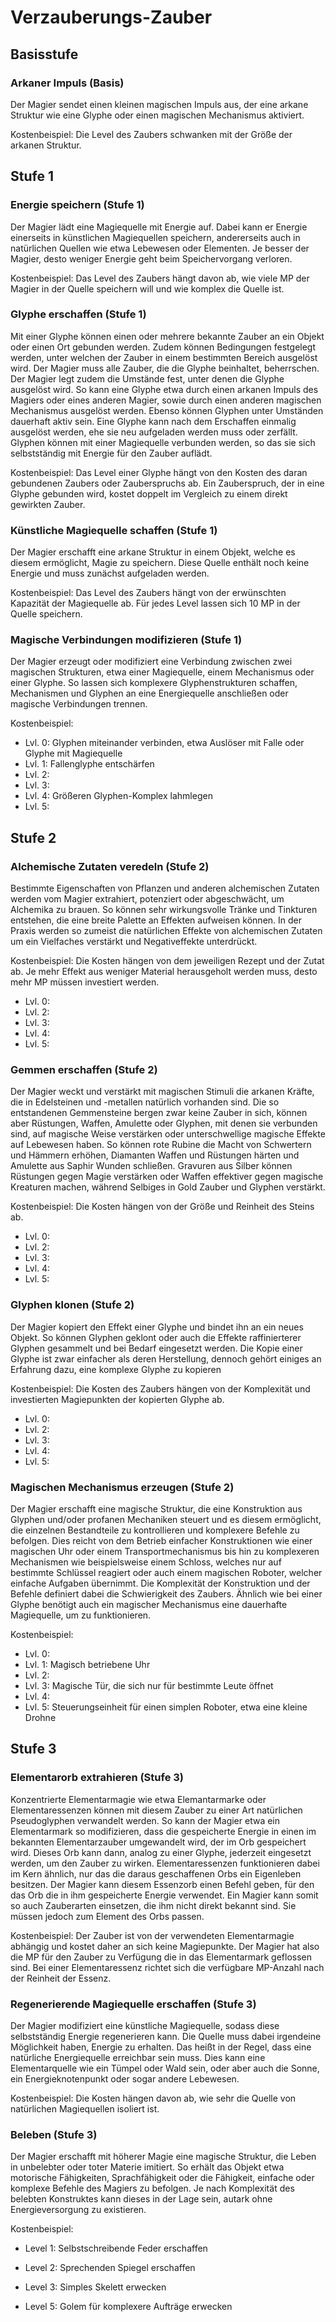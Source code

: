 # Verzauberungs-Zauber
## Basisstufe
 
 
 
### Arkaner Impuls (Basis)
 
Der Magier sendet einen kleinen magischen Impuls aus, der eine arkane Struktur wie eine Glyphe oder einen magischen Mechanismus aktiviert. 

Kostenbeispiel: Die Level des Zaubers schwanken mit der Größe der arkanen Struktur.
 
 
## Stufe 1
 
 
### Energie speichern (Stufe 1)
 
Der Magier lädt eine Magiequelle mit Energie auf. Dabei kann er Energie einerseits in künstlichen Magiequellen speichern, andererseits auch in natürlichen Quellen wie etwa Lebewesen oder Elementen. Je besser der Magier, desto weniger Energie geht beim Speichervorgang verloren.
 
Kostenbeispiel: Das Level des Zaubers hängt davon ab, wie viele MP der Magier in der Quelle speichern will und wie komplex die Quelle ist.

 
 
### Glyphe erschaffen (Stufe 1)
 
Mit einer Glyphe können einen oder mehrere bekannte Zauber an ein Objekt oder einen Ort gebunden werden. Zudem können Bedingungen festgelegt werden, unter welchen der Zauber in einem bestimmten Bereich ausgelöst wird. Der Magier muss alle Zauber, die die Glyphe beinhaltet, beherrschen. Der Magier legt zudem die Umstände fest, unter denen die Glyphe ausgelöst wird. So kann eine Glyphe etwa durch einen arkanen Impuls des Magiers oder eines anderen Magier, sowie durch einen anderen magischen Mechanismus ausgelöst werden. Ebenso können Glyphen unter Umständen dauerhaft aktiv sein. Eine Glyphe kann nach dem Erschaffen einmalig ausgelöst werden, ehe sie neu aufgeladen werden muss oder zerfällt. Glyphen können mit einer Magiequelle verbunden werden, so das sie sich selbstständig mit Energie für den Zauber auflädt.
 
Kostenbeispiel: Das Level einer Glyphe hängt von den Kosten des daran gebundenen Zaubers oder Zauberspruchs ab. Ein Zauberspruch, der in eine Glyphe gebunden wird, kostet doppelt im Vergleich zu einem direkt gewirkten Zauber.


 
 
### Künstliche Magiequelle schaffen (Stufe 1)
 
Der Magier erschafft eine arkane Struktur in einem Objekt, welche es diesem ermöglicht, Magie zu speichern. Diese Quelle enthält noch keine Energie und muss zunächst aufgeladen werden.
 
Kostenbeispiel: Das Level des Zaubers hängt von der erwünschten Kapazität der Magiequelle ab. Für jedes Level lassen sich 10 MP in der Quelle speichern.

 
 
### Magische Verbindungen modifizieren (Stufe 1)
 
Der Magier erzeugt oder modifiziert eine Verbindung zwischen zwei magischen Strukturen, etwa einer Magiequelle, einem Mechanismus oder einer Glyphe. So lassen sich komplexere Glyphenstrukturen schaffen, Mechanismen und Glyphen an eine Energiequelle anschließen oder magische Verbindungen trennen.
 
Kostenbeispiel: 
- Lvl. 0: Glyphen miteinander verbinden, etwa Auslöser mit Falle oder Glyphe mit Magiequelle
- Lvl. 1: Fallenglyphe entschärfen
- Lvl. 2: 
- Lvl. 3: 
- Lvl. 4: Größeren Glyphen-Komplex lahmlegen
- Lvl. 5: 
 


 
 
## Stufe 2
 
 
### Alchemische Zutaten veredeln (Stufe 2)
 
Bestimmte Eigenschaften von Pflanzen und anderen alchemischen Zutaten werden vom Magier extrahiert, potenziert oder abgeschwächt, um Alchemika zu brauen. So können sehr wirkungsvolle Tränke und Tinkturen entstehen, die eine breite Palette an Effekten aufweisen können. In der Praxis werden so zumeist die natürlichen Effekte von alchemischen Zutaten um ein Vielfaches verstärkt und Negativeffekte unterdrückt.
 
Kostenbeispiel: Die Kosten hängen von dem jeweiligen Rezept und der Zutat ab. Je mehr Effekt aus weniger Material herausgeholt werden muss, desto mehr MP müssen investiert werden.
- Lvl. 0: 
- Lvl. 2: 
- Lvl. 3: 
- Lvl. 4: 
- Lvl. 5: 
 
 
 
### Gemmen erschaffen (Stufe 2)
 
Der Magier weckt und verstärkt mit magischen Stimuli die arkanen Kräfte, die in Edelsteinen und -metallen natürlich vorhanden sind. Die so entstandenen Gemmensteine bergen zwar keine Zauber in sich, können aber Rüstungen, Waffen, Amulette oder Glyphen, mit denen sie verbunden sind, auf magische Weise verstärken oder unterschwellige magische Effekte auf Lebewesen haben. So können rote Rubine die Macht von Schwertern und Hämmern erhöhen, Diamanten Waffen und Rüstungen härten und Amulette aus Saphir Wunden schließen. Gravuren aus Silber können Rüstungen gegen Magie verstärken oder Waffen effektiver gegen magische Kreaturen machen, während Selbiges in Gold Zauber und Glyphen verstärkt.
 
Kostenbeispiel: Die Kosten hängen von der Größe und Reinheit des Steins ab.
- Lvl. 0: 
- Lvl. 2: 
- Lvl. 3: 
- Lvl. 4: 
- Lvl. 5: 
 
 
 
### Glyphen klonen (Stufe 2)
 
 
Der Magier kopiert den Effekt einer Glyphe und bindet ihn an ein neues Objekt. So können Glyphen geklont oder auch die Effekte raffinierterer Glyphen gesammelt und bei Bedarf eingesetzt werden. Die Kopie einer Glyphe ist zwar einfacher als deren Herstellung, dennoch gehört einiges an Erfahrung dazu, eine komplexe Glyphe zu kopieren
 
Kostenbeispiel: Die Kosten des Zaubers hängen von der Komplexität und investierten Magiepunkten der kopierten Glyphe ab.
- Lvl. 0: 
- Lvl. 2: 
- Lvl. 3: 
- Lvl. 4: 
- Lvl. 5: 
 
 
 
### Magischen Mechanismus erzeugen (Stufe 2)
 
Der Magier erschafft eine magische Struktur, die eine Konstruktion aus Glyphen und/oder profanen Mechaniken steuert und es diesem ermöglicht, die einzelnen Bestandteile zu kontrollieren und komplexere Befehle zu befolgen. Dies reicht von dem Betrieb einfacher Konstruktionen wie einer magischen Uhr oder einem Transportmechanismus bis hin zu komplexeren Mechanismen wie beispielsweise einem Schloss, welches nur auf bestimmte Schlüssel reagiert oder auch einem magischen Roboter, welcher einfache Aufgaben übernimmt. Die Komplexität der Konstruktion und der Befehle definiert dabei die Schwierigkeit des Zaubers. Ähnlich wie bei einer Glyphe benötigt auch ein magischer Mechanismus eine dauerhafte Magiequelle, um zu funktionieren.
 
Kostenbeispiel: 
- Lvl. 0:
- Lvl. 1: Magisch betriebene Uhr
- Lvl. 2: 
- Lvl. 3: Magische Tür, die sich nur für bestimmte Leute öffnet
- Lvl. 4: 
- Lvl. 5: Steuerungseinheit für einen simplen Roboter, etwa eine kleine Drohne
 
 
## Stufe 3
 
 
 
### Elementarorb extrahieren (Stufe 3)
 
Konzentrierte Elementarmagie wie etwa Elemantarmarke oder Elementaressenzen können mit diesem Zauber zu einer Art natürlichen Pseudoglyphen verwandelt werden. So kann der Magier etwa ein Elementarmark so modifizieren, dass die gespeicherte Energie in einen im bekannten Elementarzauber umgewandelt wird, der im Orb gespeichert wird. Dieses Orb kann dann, analog zu einer Glyphe, jederzeit eingesetzt werden, um den Zauber zu wirken. Elementaressenzen funktionieren dabei im Kern ähnlich, nur das die daraus geschaffenen Orbs ein Eigenleben besitzen. Der Magier kann diesem Essenzorb einen Befehl geben, für den das Orb die in ihm gespeicherte Energie verwendet. Ein Magier kann somit so auch Zauberarten einsetzen, die ihm nicht direkt bekannt sind. Sie müssen jedoch zum Element des Orbs passen.
 
Kostenbeispiel: Der Zauber ist von der verwendeten Elementarmagie abhängig und kostet daher an sich keine Magiepunkte. Der Magier hat also die MP für den Zauber zu Verfügung die in das Elementarmark geflossen sind. Bei einer Elementaressenz richtet sich die verfügbare MP-Anzahl nach der Reinheit der Essenz.
 
 
### Regenerierende Magiequelle erschaffen (Stufe 3)
 
Der Magier modifiziert eine künstliche Magiequelle, sodass diese selbstständig Energie regenerieren kann. Die Quelle muss dabei irgendeine Möglichkeit haben, Energie zu erhalten. Das heißt in der Regel, dass eine natürliche Energiequelle erreichbar sein muss. Dies kann eine Elementarquelle wie ein Tümpel oder Wald sein, oder aber auch die Sonne, ein Energieknotenpunkt oder sogar andere Lebewesen.
 
Kostenbeispiel: Die Kosten hängen davon ab, wie sehr die Quelle von natürlichen Magiequellen isoliert ist.
 
 
### Beleben (Stufe 3)
 
Der Magier erschafft mit höherer Magie eine magische Struktur, die Leben in unbelebter oder toter Materie imitiert. So erhält das Objekt etwa motorische Fähigkeiten, Sprachfähigkeit oder die Fähigkeit, einfache oder komplexe Befehle des Magiers zu befolgen. Je nach Komplexität des belebten Konstruktes kann dieses in der Lage sein, autark ohne Energieversorgung zu existieren.
 
Kostenbeispiel: 

- Level 1: Selbstschreibende Feder erschaffen
 
- Level 2:  Sprechenden Spiegel erschaffen
 
- Level 3:  Simples Skelett erwecken
 
- Level 5: Golem für komplexere Aufträge erwecken
